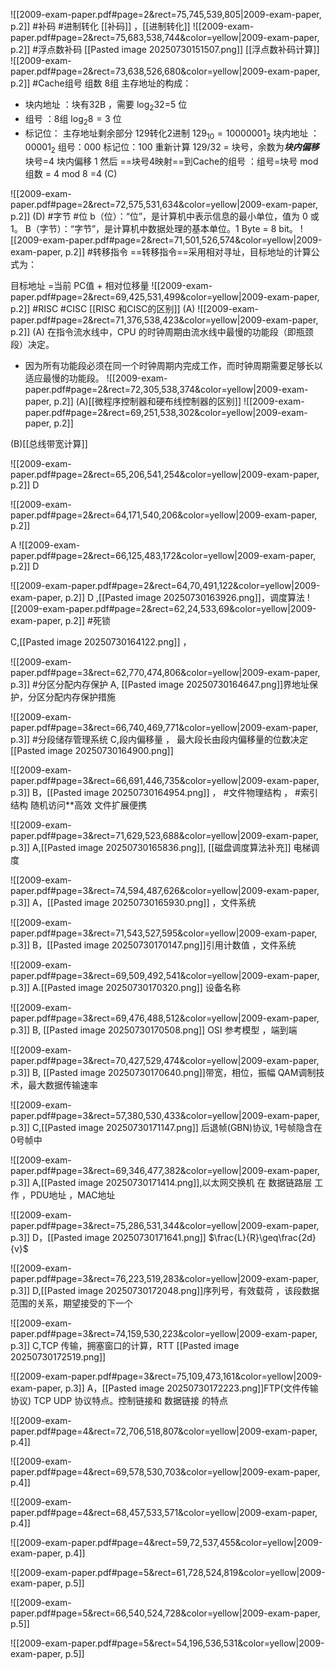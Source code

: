 ![[2009-exam-paper.pdf#page=2&rect=75,745,539,805|2009-exam-paper, p.2]]
#补码 #进制转化
[[补码]] ，[[进制转化]]
![[2009-exam-paper.pdf#page=2&rect=75,683,538,744&color=yellow|2009-exam-paper, p.2]]
#浮点数补码
[[Pasted image 20250730151507.png]]
[[浮点数补码计算]]  
![[2009-exam-paper.pdf#page=2&rect=73,638,526,680&color=yellow|2009-exam-paper, p.2]]
#Cache组号 
组数 8组 主存地址的构成：
- 块内地址 ：块有32B ，需要 $\log_{2}32$=5 位
- 组号 ：8组 $\log_{2}8=3$ 位
- 标记位： 主存地址剩余部分
129转化2进制 $129_{10}=10000001_{2}$ 
块内地址 ：$00001_{2}$ 
组号：000
标记位：100
重新计算 129/32 = 块号，余数为***块内偏移*** 块号=4 块内偏移 1 
然后 ==块号4映射==到Cache的组号  ：组号=块号 mod 组数 = 4 mod 8 =4
(C)

![[2009-exam-paper.pdf#page=2&rect=72,575,531,634&color=yellow|2009-exam-paper, p.2]]
(D) #字节 #位 
b（位）：“位”，是计算机中表示信息的最小单位，值为 0 或 1。
B（字节）：“字节”，是计算机中数据处理的基本单位。1 Byte = 8 bit。
![[2009-exam-paper.pdf#page=2&rect=71,501,526,574&color=yellow|2009-exam-paper, p.2]]
#转移指令
==转移指令==采用相对寻址，目标地址的计算公式为：

目标地址 =当前 PC值 + 相对位移量
![[2009-exam-paper.pdf#page=2&rect=69,425,531,499&color=yellow|2009-exam-paper, p.2]]
#RISC #CISC 
[[RISC 和CISC的区别]]
(A)
![[2009-exam-paper.pdf#page=2&rect=71,376,538,423&color=yellow|2009-exam-paper, p.2]]
(A)
在指令流水线中，CPU 的时钟周期由流水线中最慢的功能段（即瓶颈段）决定。
- 因为所有功能段必须在同一个时钟周期内完成工作，而时钟周期需要足够长以适应最慢的功能段。
![[2009-exam-paper.pdf#page=2&rect=72,305,538,374&color=yellow|2009-exam-paper, p.2]]
(A)[[微程序控制器和硬布线控制器的区别]]
![[2009-exam-paper.pdf#page=2&rect=69,251,538,302&color=yellow|2009-exam-paper, p.2]]

(B)[[总线带宽计算]]

![[2009-exam-paper.pdf#page=2&rect=65,206,541,254&color=yellow|2009-exam-paper, p.2]]
D


![[2009-exam-paper.pdf#page=2&rect=64,171,540,206&color=yellow|2009-exam-paper, p.2]]

A
![[2009-exam-paper.pdf#page=2&rect=66,125,483,172&color=yellow|2009-exam-paper, p.2]]
D

![[2009-exam-paper.pdf#page=2&rect=64,70,491,122&color=yellow|2009-exam-paper, p.2]]
D  ,[[Pasted image 20250730163926.png]]，调度算法
![[2009-exam-paper.pdf#page=2&rect=62,24,533,69&color=yellow|2009-exam-paper, p.2]]
 #死锁

C,[[Pasted image 20250730164122.png]] ，


![[2009-exam-paper.pdf#page=3&rect=62,770,474,806&color=yellow|2009-exam-paper, p.3]]
#分区分配内存保护
A, [[Pasted image 20250730164647.png]]界地址保护，分区分配内存保护措施

![[2009-exam-paper.pdf#page=3&rect=66,740,469,771&color=yellow|2009-exam-paper, p.3]]
#分段储存管理系统 
C,段内偏移量 ， 最大段长由段内偏移量的位数决定[[Pasted image 20250730164900.png]]


![[2009-exam-paper.pdf#page=3&rect=66,691,446,735&color=yellow|2009-exam-paper, p.3]]
B，[[Pasted image 20250730164954.png]] ， #文件物理结构 ， #索引结构 随机访问**高效
文件扩展便携

![[2009-exam-paper.pdf#page=3&rect=71,629,523,688&color=yellow|2009-exam-paper, p.3]]
A,[[Pasted image 20250730165836.png]],  [[磁盘调度算法补充]] 
电梯调度 


![[2009-exam-paper.pdf#page=3&rect=74,594,487,626&color=yellow|2009-exam-paper, p.3]]
A，[[Pasted image 20250730165930.png]] ，文件系统 


![[2009-exam-paper.pdf#page=3&rect=71,543,527,595&color=yellow|2009-exam-paper, p.3]]
B，[[Pasted image 20250730170147.png]]引用计数值 ，文件系统


![[2009-exam-paper.pdf#page=3&rect=69,509,492,541&color=yellow|2009-exam-paper, p.3]]
A.[[Pasted image 20250730170320.png]] 设备名称

![[2009-exam-paper.pdf#page=3&rect=69,476,488,512&color=yellow|2009-exam-paper, p.3]]
B, [[Pasted image 20250730170508.png]] OSI 参考模型 ，端到端


![[2009-exam-paper.pdf#page=3&rect=70,427,529,474&color=yellow|2009-exam-paper, p.3]]
B, [[Pasted image 20250730170640.png]]带宽，相位，振幅 QAM调制技术，最大数据传输速率

![[2009-exam-paper.pdf#page=3&rect=57,380,530,433&color=yellow|2009-exam-paper, p.3]]
C,[[Pasted image 20250730171147.png]] 后退帧(GBN)协议, 1号帧隐含在0号帧中

![[2009-exam-paper.pdf#page=3&rect=69,346,477,382&color=yellow|2009-exam-paper, p.3]]
A,[[Pasted image 20250730171414.png]],以太网交换机 在 数据链路层 工作 ，PDU地址 ，MAC地址

![[2009-exam-paper.pdf#page=3&rect=75,286,531,344&color=yellow|2009-exam-paper, p.3]]
D，[[Pasted image 20250730171641.png]] $\frac{L}{R}\geq\frac{2d}{v}$ 

![[2009-exam-paper.pdf#page=3&rect=76,223,519,283&color=yellow|2009-exam-paper, p.3]]
D,[[Pasted image 20250730172048.png]]序列号，有效载荷 ，该段数据范围的关系，期望接受的下一个


![[2009-exam-paper.pdf#page=3&rect=74,159,530,223&color=yellow|2009-exam-paper, p.3]]
C,TCP 传输，拥塞窗口的计算，RTT [[Pasted image 20250730172519.png]]

![[2009-exam-paper.pdf#page=3&rect=75,109,473,161&color=yellow|2009-exam-paper, p.3]]
A，[[Pasted image 20250730172223.png]]FTP(文件传输协议) TCP UDP 协议特点。控制链接和 数据链接 的特点

![[2009-exam-paper.pdf#page=4&rect=72,706,518,807&color=yellow|2009-exam-paper, p.4]]


![[2009-exam-paper.pdf#page=4&rect=69,578,530,703&color=yellow|2009-exam-paper, p.4]]


![[2009-exam-paper.pdf#page=4&rect=68,457,533,571&color=yellow|2009-exam-paper, p.4]]


![[2009-exam-paper.pdf#page=4&rect=59,72,537,455&color=yellow|2009-exam-paper, p.4]]



![[2009-exam-paper.pdf#page=5&rect=61,728,524,819&color=yellow|2009-exam-paper, p.5]]



![[2009-exam-paper.pdf#page=5&rect=66,540,524,728&color=yellow|2009-exam-paper, p.5]]



![[2009-exam-paper.pdf#page=5&rect=54,196,536,531&color=yellow|2009-exam-paper, p.5]]
